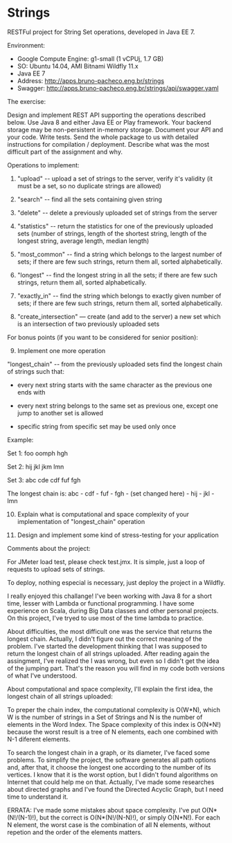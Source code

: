 # Strings

RESTFul project for String Set operations, developed in Java EE 7.

Environment:
- Google Compute Engine: g1-small (1 vCPUj, 1.7 GB)
- SO: Ubuntu 14.04, AMI Bitnami Wildfly 11.x
- Java EE 7
- Address: http://apps.bruno-pacheco.eng.br/strings
- Swagger: http://apps.bruno-pacheco.eng.br/strings/api/swagger.yaml

The exercise:

Design and implement REST API supporting the operations described below. Use Java 8 and either Java EE or Play framework. Your backend storage may be non-persistent in-memory storage. Document your API and your code. Write tests. Send the whole package to us with detailed instructions for compilation / deployment. Describe what was the most difficult part of the assignment and why.

Operations to implement:

1. "upload" -- upload a set of strings to the server, verify it's validity (it must be a set, so no duplicate strings are allowed)

2. "search" -- find all the sets containing given string

3. "delete" -- delete a previously uploaded set of strings from the server

4. "statistics" -- return the statistics for one of the previously uploaded sets (number of strings, length of the shortest string, length of the longest string, average length, median length)

5. "most_common" -- find a string which belongs to the largest number of sets; if there are few such strings, return them all, sorted alphabetically.

6. "longest" -- find the longest string in all the sets; if there are few such strings, return them all, sorted alphabetically.

7. "exactly_in" -- find the string which belongs to exactly given number of sets; if there are few such strings, return them all, sorted alphabetically.

8. "create_intersection" — create (and add to the server) a new set which is an intersection of two previously uploaded sets

For bonus points (if you want to be considered for senior position):

9. Implement one more operation

"longest_chain" -- from the previously uploaded sets find the longest chain of strings such that:

- every next string starts with the same character as the previous one ends with

- every next string belongs to the same set as previous one, except one jump to another set is allowed

- specific string from specific set may be used only once

Example:

Set 1: foo oomph hgh

Set 2: hij jkl jkm lmn

Set 3: abc cde cdf fuf fgh

The longest chain is: abc - cdf - fuf - fgh - (set changed here) - hij - jkl - lmn

10. Explain what is computational and space complexity of your implementation of "longest_chain" operation

11. Design and implement some kind of stress-testing for your application

Comments about the project:

For JMeter load test, please check test.jmx. It is simple, just a loop of requests to upload sets of strings.

To deploy, nothing especial is necessary, just deploy the project in a Wildfly.

I really enjoyed this challange! I've been working with Java 8 for a short time, lesser with Lambda or functional programming. I have some experience on Scala, during Big Data classes and other personal projects. On this project, I've tryed to use most of the time lambda to practice.

About difficulties, the most difficult one was the service that returns the longest chain. Actually, I didn't figure out the correct meaning of the problem. I've started the development thinking that I was supposed to return the longest chain of all strings uploaded. After reading again the assingment, I've realized the I was wrong, but even so I didn't get the idea of the jumping part. That's the reason you will find in my code both versions of what I've understood.

About computational and space complexity, I'll explain the first idea, the longest chain of all strings uploaded:

To preper the chain index, the computational complexity is O(W\*N), which W is the number of strings in a Set of Strings and N is the number of elements in the Word Index. The Space complexity of this index is O(N\*N!) because the worst result is a tree of N elements, each one combined with N-1 diferent elements.

To search the longest chain in a graph, or its diameter, I've faced some problems. To simplify the project, the software generates all path options and, after that, it choose the longest one according to the number of its vertices. I know that it is the worst option, but I didn't found algorithms on Internet that could help me on that. Actually, I've made some researches about directed graphs and I've found the Directed Acyclic Graph, but I need time to understand it.

ERRATA: I've made some mistakes about space complexity. I've put O(N\*(N!/(N-1)!), but the correct is O(N\*(N!/(N-N)!), or simply  O(N\*N!). For each N element, the worst case is the combination of all N elements, without repetion and the order of the elements matters.